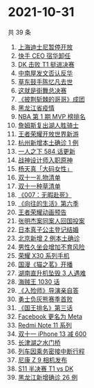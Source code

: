 # 2021-10-31

共 39 条

<!-- BEGIN ZHIHUSEARCH -->
<!-- 最后更新时间 Sun Oct 31 2021 20:12:32 GMT+0800 (China Standard Time) -->
1. [上海迪士尼暂停开放](https://www.zhihu.com/search?q=上海迪士尼)
1. [快手 CEO 宿华卸任](https://www.zhihu.com/search?q=快手)
1. [DK 击败 T1 挺进决赛](https://www.zhihu.com/search?q=DK)
1. [中南屋发文否认反华](https://www.zhihu.com/search?q=中南屋)
1. [草东鼓手陈忆凡去世](https://www.zhihu.com/search?q=草东没有派对)
1. [这就是街舞总决赛](https://www.zhihu.com/search?q=这就是街舞)
1. [《披荆斩棘的哥哥》成团](https://www.zhihu.com/search?q=披荆斩棘的哥哥)
1. [黑龙江省疫情](https://www.zhihu.com/search?q=黑龙江疫情)
1. [NBA 第 1 期 MVP 榜排名](https://www.zhihu.com/search?q=MVP)
1. [詹姆斯复出湖人胜骑士](https://www.zhihu.com/search?q=詹姆斯)
1. [王者荣耀开放世界新游](https://www.zhihu.com/search?q=王者荣耀世界)
1. [杭州新增本土确诊 1 例](https://www.zhihu.com/search?q=杭州疫情)
1. [一人之下 584 话更新](https://www.zhihu.com/search?q=一人之下)
1. [战神设计师入职原神](https://www.zhihu.com/search?q=原神)
1. [杨天真「大码女性」](https://www.zhihu.com/search?q=大码女性)
1. [双十一礼物清单](https://www.zhihu.com/search?q=双十一礼物)
1. [双十一种草清单](https://www.zhihu.com/search?q=双十一种草)
1. [《007：无暇赴死》](https://www.zhihu.com/search?q=007)
1. [《向往的生活》第六季](https://www.zhihu.com/search?q=向往的生活)
1. [王者荣耀动画预告](https://www.zhihu.com/search?q=王者荣耀动画)
1. [张明杰案同案人回国投案](https://www.zhihu.com/search?q=张明杰案)
1. [日本真子公主登记结婚](https://www.zhihu.com/search?q=真子公主)
1. [北京新增 2 例本土确诊](https://www.zhihu.com/search?q=北京疫情)
1. [男性久坐会增加不育风险](https://www.zhihu.com/search?q=男性久坐)
1. [荣耀 X30 系列手机](https://www.zhihu.com/search?q=荣耀X30i)
1. [国漫《猫之茗》开播](https://www.zhihu.com/search?q=猫之茗)
1. [湖南直升机坠毁 3 人遇难](https://www.zhihu.com/search?q=湖南直升机)
1. [海贼王 1030 话](https://www.zhihu.com/search?q=海贼王)
1. [《入殓师》导演亲自答](https://www.zhihu.com/search?q=入殓师)
1. [勇士负灰熊赛季首败](https://www.zhihu.com/search?q=勇士)
1. [《国王排名》第三话](https://www.zhihu.com/search?q=国王排名)
1. [Facebook 更名为 Meta](https://www.zhihu.com/search?q=facebook)
1. [Redmi Note 11 系列](https://www.zhihu.com/search?q=红米note11)
1. [双十一 iPhone 13 减 600](https://www.zhihu.com/search?q=双11苹果)
1. [长津湖之水门桥](https://www.zhihu.com/search?q=水门桥)
1. [列车因乘务密接中断行程](https://www.zhihu.com/search?q=乘务密接)
1. [尼康 Z 9 相机发布](https://www.zhihu.com/search?q=尼康z9)
1. [S11 半决赛 T1 vs DK](https://www.zhihu.com/search?q=t1)
1. [黑龙江新增确诊 26 例](https://www.zhihu.com/search?q=黑龙江疫情)
<!-- END ZHIHUSEARCH -->
